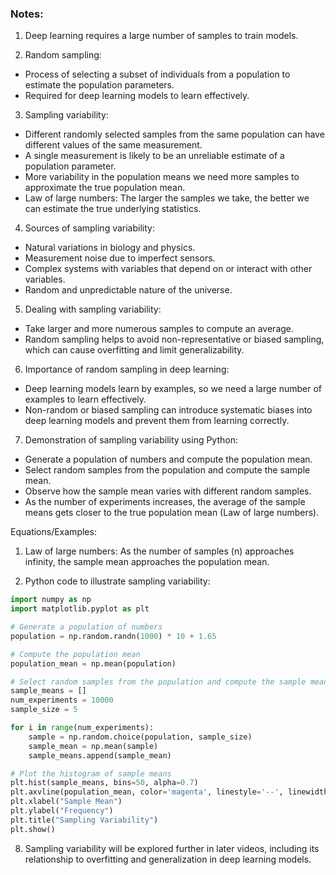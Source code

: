 ### Notes:

1. Deep learning requires a large number of samples to train models.

2. Random sampling:
- Process of selecting a subset of individuals from a population to estimate the population parameters.
- Required for deep learning models to learn effectively.

3. Sampling variability:
- Different randomly selected samples from the same population can have different values of the same measurement.
- A single measurement is likely to be an unreliable estimate of a population parameter.
- More variability in the population means we need more samples to approximate the true population mean.
- Law of large numbers: The larger the samples we take, the better we can estimate the true underlying statistics.

4. Sources of sampling variability:
- Natural variations in biology and physics.
- Measurement noise due to imperfect sensors.
- Complex systems with variables that depend on or interact with other variables.
- Random and unpredictable nature of the universe.

5. Dealing with sampling variability:
- Take larger and more numerous samples to compute an average.
- Random sampling helps to avoid non-representative or biased sampling, which can cause overfitting and limit generalizability.

6. Importance of random sampling in deep learning:
- Deep learning models learn by examples, so we need a large number of examples to learn effectively.
- Non-random or biased sampling can introduce systematic biases into deep learning models and prevent them from learning correctly.

7. Demonstration of sampling variability using Python:
- Generate a population of numbers and compute the population mean.
- Select random samples from the population and compute the sample mean.
- Observe how the sample mean varies with different random samples.
- As the number of experiments increases, the average of the sample means gets closer to the true population mean (Law of large numbers).

Equations/Examples:

1. Law of large numbers: As the number of samples (n) approaches infinity, the sample mean approaches the population mean.

2. Python code to illustrate sampling variability:
```python
import numpy as np
import matplotlib.pyplot as plt

# Generate a population of numbers
population = np.random.randn(1000) * 10 + 1.65

# Compute the population mean
population_mean = np.mean(population)

# Select random samples from the population and compute the sample mean
sample_means = []
num_experiments = 10000
sample_size = 5

for i in range(num_experiments):
    sample = np.random.choice(population, sample_size)
    sample_mean = np.mean(sample)
    sample_means.append(sample_mean)

# Plot the histogram of sample means
plt.hist(sample_means, bins=50, alpha=0.7)
plt.axvline(population_mean, color='magenta', linestyle='--', linewidth=2)
plt.xlabel("Sample Mean")
plt.ylabel("Frequency")
plt.title("Sampling Variability")
plt.show()
```

8. Sampling variability will be explored further in later videos, including its relationship to overfitting and generalization in deep learning models.